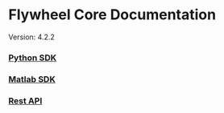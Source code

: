 # Flywheel Core Documentation
Version: 4.2.2

### [Python SDK](python/)

### [Matlab SDK](matlab/)

### [Rest API](swagger/index.html)

